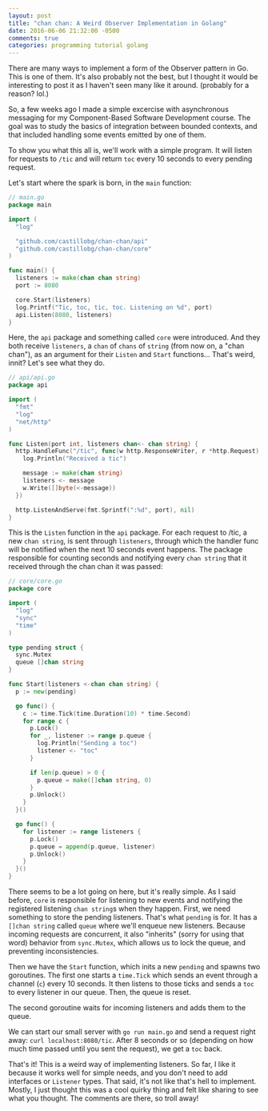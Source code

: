 ```yaml
---
layout: post
title: "chan chan: A Weird Observer Implementation in Golang"
date: 2016-06-06 21:32:00 -0500
comments: true
categories: programming tutorial golang
---
```

There are many ways to implement a form of the Observer pattern in Go. This is one of them. It's
also probably not the best, but I thought it would be interesting to post it as I haven't seen many
like it around. (probably for a reason? lol.)

So, a few weeks ago I made a simple excercise with asynchronous messaging for my Component-Based
Software Development course. The goal was to study the basics of integration between bounded
contexts, and that included handling some events emitted by one of them.

To show you what this all is, we'll work with a simple program. It will listen for requests to
`/tic` and will return `toc` every 10 seconds to every pending request.

Let's start where the spark is born, in the `main` function:

```go
// main.go
package main

import (
  "log"

  "github.com/castillobg/chan-chan/api"
  "github.com/castillobg/chan-chan/core"
)

func main() {
  listeners := make(chan chan string)
  port := 8080

  core.Start(listeners)
  log.Printf("Tic, toc, tic, toc. Listening on %d", port)
  api.Listen(8080, listeners)
}
```

Here, the `api` package and something called `core` were introduced. And they both receive
`listeners`, a `chan` of `chans` of `string` (from now on, a "chan chan"), as an argument for their
`Listen` and `Start` functions... That's weird, innit? Let's see what they do.

```go
// api/api.go
package api

import (
  "fmt"
  "log"
  "net/http"
)

func Listen(port int, listeners chan<- chan string) {
  http.HandleFunc("/tic", func(w http.ResponseWriter, r *http.Request) {
    log.Println("Received a tic")

    message := make(chan string)
    listeners <- message
    w.Write([]byte(<-message))
  })

  http.ListenAndServe(fmt.Sprintf(":%d", port), nil)
}
```

This is the `Listen` function in the `api` package. For each request to /tic, a new `chan string`,
is sent through `listeners`, through which the handler func will be notified when the next 10
seconds event happens. The package responsible for counting seconds and notifying every
`chan string` that it received through the chan chan it was passed:

```go
// core/core.go
package core

import (
  "log"
  "sync"
  "time"
)

type pending struct {
  sync.Mutex
  queue []chan string
}

func Start(listeners <-chan chan string) {
  p := new(pending)

  go func() {
    c := time.Tick(time.Duration(10) * time.Second)
    for range c {
      p.Lock()
      for _, listener := range p.queue {
        log.Println("Sending a toc")
        listener <- "toc"
      }

      if len(p.queue) > 0 {
        p.queue = make([]chan string, 0)
      }
      p.Unlock()
    }
  }()

  go func() {
    for listener := range listeners {
      p.Lock()
      p.queue = append(p.queue, listener)
      p.Unlock()
    }
  }()
}
```

There seems to be a lot going on here, but it's really simple. As I said before, `core` is
responsible for listening to new events and notifying the registered listening `chan string`s when
they happen. First, we need something to store the pending listeners. That's what `pending` is for.
It has a `[]chan string` called `queue` where we'll enqueue new listeners. Because incoming
requests are concurrent, it also "inherits" (sorry for using that word) behavior from `sync.Mutex`,
which allows us to lock the queue, and preventing inconsistencies.

Then we have the `Start` function, which inits a new `pending` and spawns two goroutines. The first
one starts a `time.Tick` which sends an event through a channel (`c`) every 10 seconds. It then
listens to those ticks and sends a `toc` to every listener in our queue. Then, the queue is reset.

The second goroutine waits for incoming listeners and adds them to the queue.

We can start our small server with `go run main.go` and send a request right away: `curl
localhost:8080/tic`. After 8 seconds or so (depending on how much time passed until you sent the
request), we get a `toc` back.

That's it! This is a weird way of implementing listeners. So far, I like it because it works well
for simple needs, and you don't need to add interfaces or `Listener` types. That said, it's not like
that's hell to implement. Mostly, I just thought this was a cool quirky thing and felt like sharing
to see what you thought. The comments are there, so troll away!
